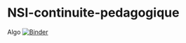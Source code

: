 # NSI-continuite-pedagogique
Algo
[![Binder](https://mybinder.org/badge_logo.svg)](https://mybinder.org/v2/gh/fbruneau3/NSI-continuite-pedagogique/master)
